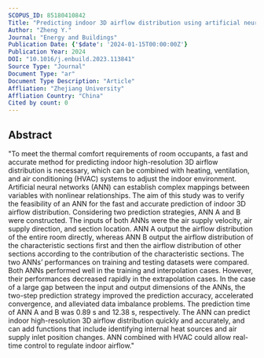 ```yaml
---
SCOPUS_ID: 85180410842
Title: "Predicting indoor 3D airflow distribution using artificial neural networks with two different architectures"
Author: "Zheng Y."
Journal: "Energy and Buildings"
Publication Date: {'$date': '2024-01-15T00:00:00Z'}
Publication Year: 2024
DOI: "10.1016/j.enbuild.2023.113841"
Source Type: "Journal"
Document Type: "ar"
Document Type Description: "Article"
Affliation: "Zhejiang University"
Affliation Country: "China"
Cited by count: 0
---
```


## Abstract
"To meet the thermal comfort requirements of room occupants, a fast and accurate method for predicting indoor high-resolution 3D airflow distribution is necessary, which can be combined with heating, ventilation, and air conditioning (HVAC) systems to adjust the indoor environment. Artificial neural networks (ANN) can establish complex mappings between variables with nonlinear relationships. The aim of this study was to verify the feasibility of an ANN for the fast and accurate prediction of indoor 3D airflow distribution. Considering two prediction strategies, ANN A and B were constructed. The inputs of both ANNs were the air supply velocity, air supply direction, and section location. ANN A output the airflow distribution of the entire room directly, whereas ANN B output the airflow distribution of the characteristic sections first and then the airflow distribution of other sections according to the contribution of the characteristic sections. The two ANNs’ performances on training and testing datasets were compared. Both ANNs performed well in the training and interpolation cases. However, their performances decreased rapidly in the extrapolation cases. In the case of a large gap between the input and output dimensions of the ANNs, the two-step prediction strategy improved the prediction accuracy, accelerated convergence, and alleviated data imbalance problems. The prediction time of ANN A and B was 0.89 s and 12.38 s, respectively. The ANN can predict indoor high-resolution 3D airflow distribution quickly and accurately, and can add functions that include identifying internal heat sources and air supply inlet position changes. ANN combined with HVAC could allow real-time control to regulate indoor airflow."
